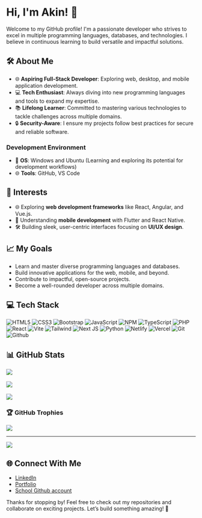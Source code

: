 # Hi, I'm Akin! 👋

Welcome to my GitHub profile! I'm a passionate developer who strives to excel in multiple programming languages, databases, and technologies. I believe in continuous learning to build versatile and impactful solutions.  

## 🛠️ About Me  
- 🌐 **Aspiring Full-Stack Developer**: Exploring web, desktop, and mobile application development.  
- 💻 **Tech Enthusiast**: Always diving into new programming languages and tools to expand my expertise.  
- 📚 **Lifelong Learner**: Committed to mastering various technologies to tackle challenges across multiple domains.  
- 🔒 **Security-Aware**: I ensure my projects follow best practices for secure and reliable software.  

<!--## 🖥️ Skills and Tools  

### **Languages**  
- **Proficient**: JavaScript, HTML, CSS 
- **Exploring**: Python, Java, C++ 

### **Databases**  
- **Working Knowledge**: MySQL, SQLite  
- **Exploring**: MongoDB, PostgreSQL -->

### **Development Environment**   
- 🐧 **OS**: Windows and Ubuntu (Learning and exploring its potential for development workflows)  
- 🌐 **Tools**: GitHub, VS Code  

## 🌟 Interests  
- 🌐 Exploring **web development frameworks** like React, Angular, and Vue.js.  
- 📱 Understanding **mobile development** with Flutter and React Native.  
- 🛠️ Building sleek, user-centric interfaces focusing on **UI/UX design**.  
<!-- - 📊 Learning about data structures, algorithms, and scalable **databases**. -->  
<!-- - 🌍 Contributing to **open-source projects** and learning from the developer community. -->  

## 📈 My Goals  
- Learn and master diverse programming languages and databases.  
- Build innovative applications for the web, mobile, and beyond.  
- Contribute to impactful, open-source projects.  
- Become a well-rounded developer across multiple domains.


## 💻 Tech Stack
 ![HTML5](https://img.shields.io/badge/html5-%23E34F26.svg?style=for-the-badge&logo=html5&logoColor=white) ![CSS3](https://img.shields.io/badge/css3-%231572B6.svg?style=for-the-badge&logo=css3&logoColor=white) ![Bootstrap](https://img.shields.io/badge/bootstrap-%238511FA.svg?style=for-the-badge&logo=bootstrap&logoColor=white) ![JavaScript](https://img.shields.io/badge/javascript-%23323330.svg?style=for-the-badge&logo=javascript&logoColor=%23F7DF1E) ![NPM](https://img.shields.io/badge/NPM-%23CB3837.svg?style=for-the-badge&logo=npm&logoColor=white) ![TypeScript](https://img.shields.io/badge/typescript-%23007ACC.svg?style=for-the-badge&logo=typescript&logoColor=white) ![PHP](https://img.shields.io/badge/php-%23777BB4.svg?style=for-the-badge&logo=php&logoColor=white) ![React](https://img.shields.io/badge/react-%2320232a.svg?style=for-the-badge&logo=react&logoColor=%2361DAFB) ![Vite](https://img.shields.io/badge/vite-%23646CFF.svg?style=for-the-badge&logo=vite&logoColor=white) ![Tailwind](	https://img.shields.io/badge/Tailwind_CSS-38B2AC?style=for-the-badge&logo=tailwind-css&logoColor=white) ![Next JS](https://img.shields.io/badge/Next-black?style=for-the-badge&logo=next.js&logoColor=white) ![Python](https://img.shields.io/badge/Python-14354C?style=for-the-badge&logo=python&logoColor=white) ![Netlify](https://img.shields.io/badge/Netlify-00C7B7?style=for-the-badge&logo=netlify&logoColor=white) ![Vercel](https://img.shields.io/badge/Vercel-000000?style=for-the-badge&logo=vercel&logoColor=white) ![Git](https://img.shields.io/badge/GIT-E44C30?style=for-the-badge&logo=git&logoColor=white) ![Github](	https://img.shields.io/badge/GitHub-100000?style=for-the-badge&logo=github&logoColor=white)
## 📊 GitHub Stats
![](https://github-readme-stats.vercel.app/api?username=ak-nika&theme=tokyonight&hide_border=false&include_all_commits=false&count_private=false)<br/> <br />
![](https://github-readme-streak-stats.herokuapp.com/?user=ak-nika&theme=tokyonight&hide_border=false)<br/> <br />
![](https://github-readme-stats.vercel.app/api/top-langs/?username=ak-nika&theme=tokyonight&hide_border=false&include_all_commits=false&count_private=false&layout=compact)

### 🏆 GitHub Trophies
![](https://github-profile-trophy.vercel.app/?username=ak-nika&theme=tokyonight&no-frame=false&no-bg=false&margin-w=4)

---
[![](https://visitcount.itsvg.in/api?id=ak-nika&icon=0&color=0)](https://visitcount.itsvg.in)

<!-- Proudly created with GPRM ( https://gprm.itsvg.in ) -->

## 🌐 Connect With Me  
- [LinkedIn](www.linkedin.com/in/akingbayi-ojo-440990335)
- [Portfolio](https://nika-portfolio.vercel.app/)
- [School Github account](https://github.com/king-nika)

Thanks for stopping by! Feel free to check out my repositories and collaborate on exciting projects. Let’s build something amazing! 🚀  
